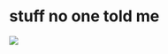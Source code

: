 <!--
id: 709219494
link: http://tumblr.atmos.org/post/709219494/stuff-no-one-told-me
slug: stuff-no-one-told-me
date: Thu Jun 17 2010 14:44:52 GMT-0700 (PDT)
publish: 2010-06-017
tags: 
title: stuff no one told me
-->


stuff no one told me
====================

![](http://25.media.tumblr.com/tumblr_l46hqt3aqB1qz4sngo1_400.jpg)

